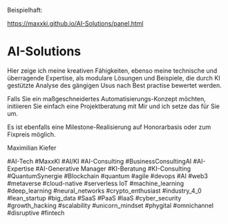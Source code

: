 Beispielhaft:

https://maxxki.github.io/AI-Solutions/panel.html

# AI-Solutions

Hier zeige ich meine kreativen Fähigkeiten, 
ebenso meine technische und überragende Expertise, 
als modulare Lösungen und Beispiele, die durch KI gestützte Analyse des gängigen Usus nach Best practise bewertet werden.

Falls Sie ein maßgeschneidertes Automatisierungs-Konzept möchten, initiieren Sie einfach eine Projektberatung mit Mir und ich setze das für Sie um. 

Es ist ebenfalls eine Milestone-Realisierung auf Honorarbasis oder zum Fixpreis möglich.



Maximilian Kiefer 


#AI-Tech 
#MaxxKI
#AI/KI 
#AI-Consulting #BusinessConsultingAI 
#AI-Expertise
#AI-Generative Manager 
#KI-Beratung
#KI-Consulting
#QuantumSynergie
#Blockchain
#quantum 
#agile 
#devops 
#AI 
#web3 
#metaverse 
#cloud-native 
#serverless IoT 
#machine_learning 
#deep_learning 
#neural_networks 
#crypto_enthusiast 
#industry_4_0 
#lean_startup 
#big_data 
#SaaS 
#PaaS 
#IaaS 
#cyber_security 
#growth_hacking 
#scalability 
#unicorn_mindset 
#phygital 
#omnichannel 
#disruptive 
#fintech

